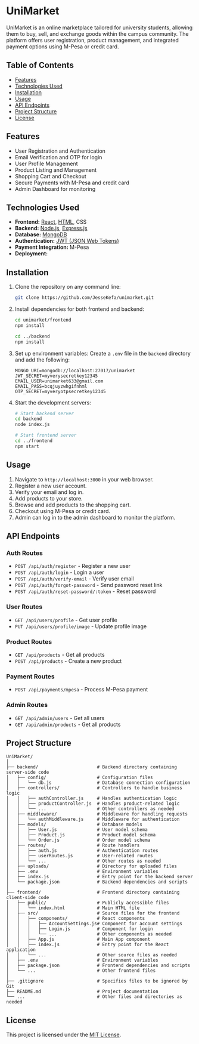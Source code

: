 # UniMarket

UniMarket is an online marketplace tailored for university students, allowing them to buy, sell, and exchange goods within the campus community. The platform offers user registration, product management, and integrated payment options using M-Pesa or credit card.

## Table of Contents

- [Features](#features)
- [Technologies Used](#technologies-used)
- [Installation](#installation)
- [Usage](#usage)
- [API Endpoints](#api-endpoints)
- [Project Structure](#project-structure)
- [License](#license)

## Features

- User Registration and Authentication
- Email Verification and OTP for login
- User Profile Management
- Product Listing and Management
- Shopping Cart and Checkout
- Secure Payments with M-Pesa and credit card
- Admin Dashboard for monitoring



## Technologies Used


- **Frontend:** [React](https://reactjs.org/), [HTML](https://html.com), CSS
- **Backend:** [Node.js](https://nodejs.org/), [Express.js](https://expressjs.com/)
- **Database:** [MongoDB](https://www.mongodb.com/)
- **Authentication:** [JWT (JSON Web Tokens)](https://jwt.io/)
- **Payment Integration:** M-Pesa
- **Deployment:** 

## Installation

1. Clone the repository on any command line:
   ```sh
   git clone https://github.com/JesseKefa/unimarket.git
   ```

2. Install dependencies for both frontend and backend:
   ```sh
   cd unimarket/frontend
   npm install

   cd ../backend
   npm install
   ```

3. Set up environment variables:
   Create a `.env` file in the `backend` directory and add the following:
   ```env
   MONGO_URI=mongodb://localhost:27017/unimarket   
   JWT_SECRET=myverysecretkey12345
   EMAIL_USER=unimarket633@gmail.com
   EMAIL_PASS=bcqjuyzwhgifnhml
   OTP_SECRET=myveryotpsecretkey12345
   ```

4. Start the development servers:
   ```sh
   # Start backend server
   cd backend
   node index.js

   # Start frontend server
   cd ../frontend
   npm start
   ```

## Usage

1. Navigate to `http://localhost:3000` in your web browser.
2. Register a new user account.
3. Verify your email and log in.
4. Add products to your store.
5. Browse and add products to the shopping cart.
6. Checkout using M-Pesa or credit card.
7. Admin can log in to the admin dashboard to monitor the platform.

## API Endpoints

### Auth Routes
- `POST /api/auth/register` - Register a new user
- `POST /api/auth/login` - Login a user
- `POST /api/auth/verify-email` - Verify user email
- `POST /api/auth/forgot-password` - Send password reset link
- `POST /api/auth/reset-password/:token` - Reset password

### User Routes
- `GET /api/users/profile` - Get user profile
- `PUT /api/users/profile/image` - Update profile image

### Product Routes
- `GET /api/products` - Get all products
- `POST /api/products` - Create a new product

### Payment Routes
- `POST /api/payments/mpesa` - Process M-Pesa payment

### Admin Routes
- `GET /api/admin/users` - Get all users
- `GET /api/admin/products` - Get all products

## Project Structure

```
UniMarket/
│
├── backend/                      # Backend directory containing server-side code
│   ├── config/                   # Configuration files
│   │   └── db.js                 # Database connection configuration
│   ├── controllers/              # Controllers to handle business logic
│   │   ├── authController.js     # Handles authentication logic
│   │   ├── productController.js  # Handles product-related logic
│   │   └── ...                   # Other controllers as needed
│   ├── middleware/               # Middleware for handling requests
│   │   └── authMiddleware.js     # Middleware for authentication
│   ├── models/                   # Database models
│   │   ├── User.js               # User model schema
│   │   ├── Product.js            # Product model schema
│   │   └── Order.js              # Order model schema
│   ├── routes/                   # Route handlers
│   │   ├── auth.js               # Authentication routes
│   │   ├── userRoutes.js         # User-related routes
│   │   └── ...                   # Other routes as needed
│   ├── uploads/                  # Directory for uploaded files
│   ├── .env                      # Environment variables
│   ├── index.js                  # Entry point for the backend server
│   └── package.json              # Backend dependencies and scripts
│
├── frontend/                     # Frontend directory containing client-side code
│   ├── public/                   # Publicly accessible files
│   │   └── index.html            # Main HTML file
│   ├── src/                      # Source files for the frontend
│   │   ├── components/           # React components
│   │   │   ├── AccountSettings.js# Component for account settings
│   │   │   ├── Login.js          # Component for login
│   │   │   └── ...               # Other components as needed
│   │   ├── App.js                # Main App component
│   │   ├── index.js              # Entry point for the React application
│   │   └── ...                   # Other source files as needed
│   ├── .env                      # Environment variables
│   ├── package.json              # Frontend dependencies and scripts
│   └── ...                       # Other frontend files
│
├── .gitignore                    # Specifies files to be ignored by Git
├── README.md                     # Project documentation
└── ...                           # Other files and directories as needed

```

## License

This project is licensed under the [MIT License](https://opensource.org/licenses/MIT).
 





























